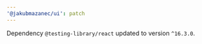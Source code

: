 ```yaml
---
'@jakubmazanec/ui': patch
---
```

Dependency `@testing-library/react` updated to version `^16.3.0`.
